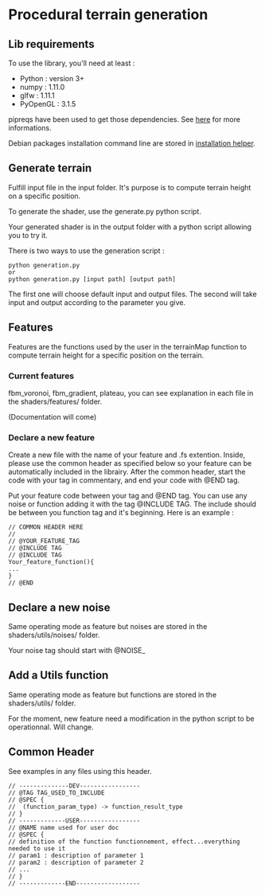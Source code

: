 # Procedural terrain generation

## Lib requirements

To use the library, you'll need at least :

- Python : version 3+
- numpy : 1.11.0
- glfw : 1.11.1
- PyOpenGL : 3.1.5

pipreqs have been used to get those dependencies. See [here](https://pypi.org/project/pipreqs/) for more informations.

Debian packages installation command line are stored in [installation helper](./installationHelper.md).

## Generate terrain

Fulfill input file in the input folder. It's purpose is to compute terrain height on a specific position.

To generate the shader, use the generate.py python script.

Your generated shader is in the output folder with a python script allowing you to try it.

There is two ways to use the generation script :
```
python generation.py
or
python generation.py [input path] [output path]
```
The first one will choose default input and output files. The second will take input and output according to the parameter you give.

## Features

Features are the functions used by the user in the terrainMap function to compute terrain height for a specific position on the terrain.

### Current features

fbm_voronoi, fbm_gradient, plateau, you can see explanation in each file in the shaders/features/ folder.

(Documentation will come)

### Declare a new feature

Create a new file with the name of your feature and .fs extention. Inside, please use the common header as specified below so your feature can be automatically included in the librairy. After the common header, start the code with your tag in commentary, and end your code with @END tag.

Put your feature code between your tag and @END tag. You can use any noise or function adding it with the tag @INCLUDE TAG. The include should be between you function tag and it's beginning. Here is an example :
```
// COMMON HEADER HERE
//
// @YOUR_FEATURE_TAG
// @INCLUDE TAG
// @INCLUDE TAG
Your_feature_function(){
...
}
// @END
```

## Declare a new noise

Same operating mode as feature but noises are stored in the shaders/utils/noises/ folder.

Your noise tag should start with @NOISE_

## Add a Utils function

Same operating mode as feature but functions are stored in the shaders/utils/ folder.

For the moment, new feature need a modification in the python script to be operationnal. Will change.

## Common Header
See examples in any files using this header.
```
// --------------DEV-----------------
// @TAG TAG_USED_TO_INCLUDE
// @SPEC {
//	(function_param_type) -> function_result_type
// }
// -------------USER-----------------
// @NAME name used for user doc
// @SPEC {
// definition of the function functionnement, effect...everything needed to use it
// param1 : description of parameter 1
// param2 : description of parameter 2
// ...
// }
// -------------END------------------
```
